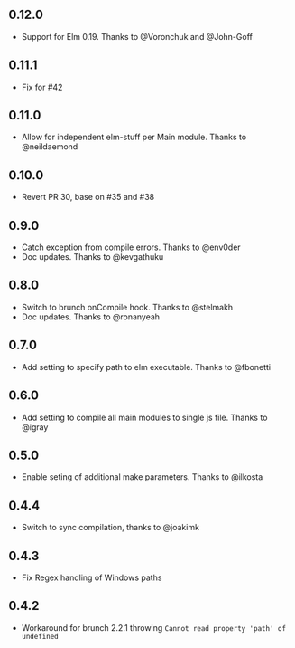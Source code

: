 ## 0.12.0
  - Support for Elm 0.19. Thanks to @Voronchuk and @John-Goff

## 0.11.1
  - Fix for #42

## 0.11.0
  - Allow for independent elm-stuff per Main module. Thanks to @neildaemond

## 0.10.0
  - Revert PR 30, base on #35 and #38

## 0.9.0
  - Catch exception from compile errors. Thanks to @env0der
  - Doc updates. Thanks to @kevgathuku

## 0.8.0
  - Switch to brunch onCompile hook. Thanks to @stelmakh
  - Doc updates. Thanks to @ronanyeah

## 0.7.0
  - Add setting to specify path to elm executable. Thanks to @fbonetti

## 0.6.0
  - Add setting to compile all main modules to single js file. Thanks to @igray

## 0.5.0
  - Enable seting of additional make parameters. Thanks to @ilkosta

## 0.4.4
  - Switch to sync compilation, thanks to @joakimk

## 0.4.3
  - Fix Regex handling of Windows paths

## 0.4.2
  - Workaround for brunch 2.2.1 throwing `Cannot read property 'path' of undefined`
